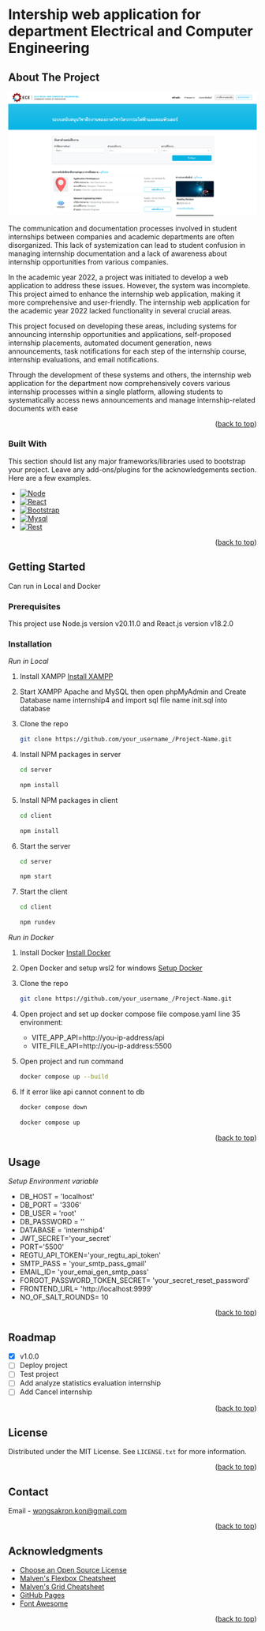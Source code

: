 # Intership web application for department Electrical and Computer Engineering


<a name="readme-top"></a>

<!-- ABOUT THE PROJECT -->
## About The Project

[![Product Name Screen Shot][product-screenshot]](https://example.com)

The communication and documentation processes involved in student internships between companies and academic departments are often disorganized. This lack of systemization can lead to student confusion in managing internship documentation and a lack of awareness about internship opportunities from various companies. 

In the academic year 2022, a project was initiated to develop a web application to address these issues. However, the system was incomplete. This project aimed to enhance the internship web application, making it more comprehensive and user-friendly. The internship web application for the academic year 2022 lacked functionality in several crucial areas. 

This project focused on developing these areas, including systems for announcing internship opportunities and applications, self-proposed internship placements, automated document generation, news announcements, task notifications for each step of the internship course, internship evaluations, and email notifications. 

Through the development of these systems and others, the internship web application for the department now comprehensively covers various internship processes within a single platform, allowing students to systematically access news announcements and manage internship-related documents with ease


<p align="right">(<a href="#readme-top">back to top</a>)</p>



### Built With

This section should list any major frameworks/libraries used to bootstrap your project. Leave any add-ons/plugins for the acknowledgements section. Here are a few examples.

* [![Node][Node.js]][Node-url]
* [![React][React.js]][React-url]
* [![Bootstrap][Bootstrap.com]][Bootstrap-url]
* [![Mysql][Mysql.com]][Mysql-url]
* [![Rest][RestAPI]][RestApi-url]

<p align="right">(<a href="#readme-top">back to top</a>)</p>



<!-- GETTING STARTED -->
## Getting Started
Can run in Local and Docker
### Prerequisites

This project use Node.js version v20.11.0 and React.js version v18.2.0

### Installation

_Run in Local_

1. Install XAMPP [Install XAMPP](https://www.google.com/url?sa=t&source=web&rct=j&opi=89978449&url=https://www.apachefriends.org/&ved=2ahUKEwjMgoTqhsSGAxX1TmwGHWQ9CrsQFnoECAYQAQ&usg=AOvVaw1G-GhDCi-FQ-Fgj6uBWt1U)

2. Start XAMPP Apache and MySQL then open phpMyAdmin and Create Database name internship4 and import sql file name init.sql into database 

3. Clone the repo
   ```sh
   git clone https://github.com/your_username_/Project-Name.git
   ```

4. Install NPM packages in server
   ```sh
   cd server
   ```
      ```sh
   npm install
   ```

5. Install NPM packages in client
   ```sh
   cd client
   ```
      ```sh
   npm install
   ```
6. Start the server
   ```sh
   cd server
   ```
      ```sh
   npm start
   ```
7. Start the client
   ```sh
   cd client
   ```
      ```sh
   npm rundev
   ```

_Run in Docker_
1. Install Docker [Install Docker](https://www.docker.com/get-started/)

2. Open Docker and setup wsl2 for windows [Setup Docker](https://docs.docker.com/desktop/wsl/)

3. Clone the repo
   ```sh
   git clone https://github.com/your_username_/Project-Name.git
   ```

4. Open project and set up docker compose file compose.yaml line 35
    environment:
      - VITE_APP_API=http://you-ip-address/api
      - VITE_FILE_API=http://you-ip-address:5500

4. Open project and run command 
   ```sh
   docker compose up --build
   ```
5. If it error like api cannot connent to db 
   ```sh
   docker compose down
   ```
   ```sh
   docker compose up
   ```


<p align="right">(<a href="#readme-top">back to top</a>)</p>



<!-- USAGE EXAMPLES -->
## Usage
_Setup Environment variable_

- DB_HOST = 'localhost'
- DB_PORT = '3306'
- DB_USER = 'root'
- DB_PASSWORD = ''
- DATABASE = 'internship4'
- JWT_SECRET='your_secret'
- PORT='5500'
- REGTU_API_TOKEN='your_regtu_api_token'
- SMTP_PASS = 'your_smtp_pass_gmail'
- EMAIL_ID= 'your_emai_gen_smtp_pass'
- FORGOT_PASSWORD_TOKEN_SECRET= 'your_secret_reset_password'
- FRONTEND_URL= 'http://localhost:9999'
- NO_OF_SALT_ROUNDS= 10


<p align="right">(<a href="#readme-top">back to top</a>)</p>



<!-- ROADMAP -->
## Roadmap

- [x] v1.0.0 
- [ ] Deploy project
- [ ] Test project
- [ ] Add analyze statistics evaluation internship
- [ ] Add Cancel internship

<p align="right">(<a href="#readme-top">back to top</a>)</p>




<!-- LICENSE -->
## License

Distributed under the MIT License. See `LICENSE.txt` for more information.

<p align="right">(<a href="#readme-top">back to top</a>)</p>



<!-- CONTACT -->
## Contact

Email - wongsakron.kon@gmail.com

<p align="right">(<a href="#readme-top">back to top</a>)</p>



<!-- ACKNOWLEDGMENTS -->
## Acknowledgments

* [Choose an Open Source License](https://choosealicense.com)
* [Malven's Flexbox Cheatsheet](https://flexbox.malven.co/)
* [Malven's Grid Cheatsheet](https://grid.malven.co/)
* [GitHub Pages](https://pages.github.com)
* [Font Awesome](https://fontawesome.com)

<p align="right">(<a href="#readme-top">back to top</a>)</p>



<!-- MARKDOWN LINKS & IMAGES -->
<!-- https://www.markdownguide.org/basic-syntax/#reference-style-links -->
[product-screenshot]: images/project.png
[Node.js]: https://img.shields.io/badge/node.js-000000?style=for-the-badge&logo=nodedotjs&logoColor=white
[Node-url]: https://nodejs.org/en
[React.js]: https://img.shields.io/badge/React-20232A?style=for-the-badge&logo=react&logoColor=61DAFB
[React-url]: https://reactjs.org/
[Bootstrap.com]: https://img.shields.io/badge/Bootstrap-563D7C?style=for-the-badge&logo=bootstrap&logoColor=white
[Bootstrap-url]: https://getbootstrap.com
[Mysql.com]: https://img.shields.io/badge/Mysql-0769AD?style=for-the-badge&logo=mysql&logoColor=white
[Mysql-url]: https://www.mysql.com/
[RestAPI]: https://img.shields.io/badge/RestAPI-0769AD?style=for-the-badge&logo=rest&logoColor=white
[RestApi-url]: https://www.ibm.com/topics/rest-apis
